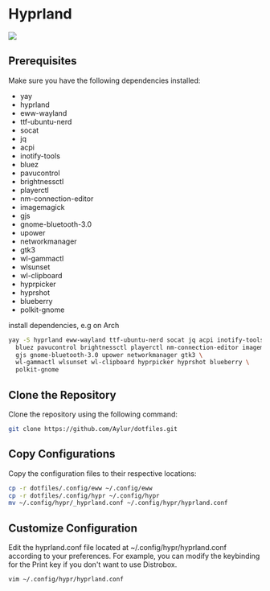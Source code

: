 # Hyprland
<img src="https://github.com/Aylur/dotfiles/blob/main/assets/hyprland.png">

## Prerequisites
Make sure you have the following dependencies installed:
* yay
* hyprland
* eww-wayland
* ttf-ubuntu-nerd
* socat
* jq
* acpi
* inotify-tools
* bluez
* pavucontrol
* brightnessctl
* playerctl
* nm-connection-editor
* imagemagick
* gjs
* gnome-bluetooth-3.0
* upower
* networkmanager
* gtk3
* wl-gammactl
* wlsunset
* wl-clipboard
* hyprpicker
* hyprshot
* blueberry
* polkit-gnome

install dependencies, e.g on Arch
```bash
yay -S hyprland eww-wayland ttf-ubuntu-nerd socat jq acpi inotify-tools\
  bluez pavucontrol brightnessctl playerctl nm-connection-editor imagemagick \
  gjs gnome-bluetooth-3.0 upower networkmanager gtk3 \
  wl-gammactl wlsunset wl-clipboard hyprpicker hyprshot blueberry \
  polkit-gnome
```

## Clone the Repository
Clone the repository using the following command:

```bash
git clone https://github.com/Aylur/dotfiles.git
```

## Copy Configurations
Copy the configuration files to their respective locations:

```bash
cp -r dotfiles/.config/eww ~/.config/eww
cp -r dotfiles/.config/hypr ~/.config/hypr
mv ~/.config/hypr/_hyprland.conf ~/.config/hypr/hyprland.conf
```

## Customize Configuration
Edit the hyprland.conf file located at ~/.config/hypr/hyprland.conf according to your preferences. For example, you can modify the keybinding for the Print key if you don't want to use Distrobox.

```bash
vim ~/.config/hypr/hyprland.conf
```

